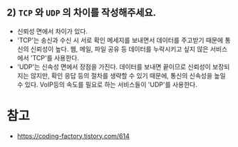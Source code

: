 ## 2) `TCP` 와 `UDP` 의 차이를 작성해주세요.
- 신뢰성 면에서 차이가 있다.
- 'TCP'는 송신과 수신 시 서로 확인 메세지를 보내면서 데이터를 주고받기 때문에 통신의 신뢰성이 높다. 웹, 메일, 파일 공유 등 데이터를 누락시키고 싶지 않은 서비스에서 'TCP'를 사용한다.
- 'UDP'는 신속성 면에서 장점을 가진다. 데이터를 보내면 끝이므로 신뢰성이 보장되지는 않지만, 확인 응답 등의 절차를 생략할 수 있기 때문에, 통신의 신속성을 높일 수 있다. VoIP등의 속도를 필요로 하는 서비스들이 'UDP'를 사용한다.


# 참고
- https://coding-factory.tistory.com/614
